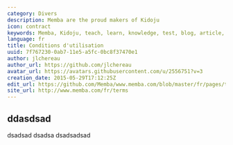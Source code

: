 ```yaml
---
category: Divers
description: Memba are the proud makers of Kidoju
icon: contract
keywords: Memba, Kidoju, teach, learn, knowledge, test, blog, article, documentation, ebook, video, webinar, slide
language: fr
title: Conditions d'utilisation
uuid: 7f767230-0ab7-11e5-a5fc-0bc8f37470e1
author: jlchereau
author_url: https://github.com/jlchereau
avatar_url: https://avatars.githubusercontent.com/u/2556751?v=3
creation_date: 2015-05-29T17:12:25Z
edit_url: https://github.com/Memba/www.memba.com/blob/master/fr/pages/terms.md
site_url: http://www.memba.com/fr/terms
---
```

## ddasdsad
dsadsad
dsadsa
dsadsadsad
